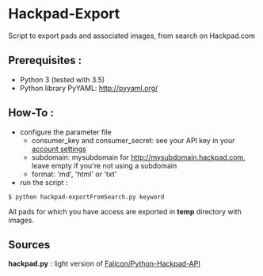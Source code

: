 # Hackpad-Export
Script to export pads and associated images, from search on Hackpad.com

## Prerequisites :
- Python 3 (tested with 3.5)
- Python library PyYAML: http://pyyaml.org/

## How-To :
* configure the parameter file
    * consumer_key and consumer_secret: see your API key in your [account settings](https://hackpad.com/ep/account/settings/) 
    * subdomain: mysubdomain for http://mysubdomain.hackpad.com, leave empty if you're not using a subdomain
    * format: 'md', 'html' or 'txt'
* run the script :
```
$ python hackpad-exportFromSearch.py keyword
```

All pads for which you have access are exported in **temp** directory with images.

## Sources
**hackpad.py** : light version of [Falicon/Python-Hackpad-API](https://github.com/Falicon/Python-Hackpad-API)
